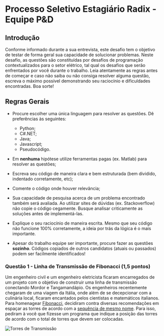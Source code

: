 # Processo Seletivo Estagiário Radix - Equipe P&D

## Introdução

Conforme informado durante a sua entrevista, este desafio tem o objetivo de testar de forma geral sua capacidade de solucionar problemas. Neste desafio, as questões são constituídas por desafios de programação contextualizados para o setor elétrico, tal qual os desafios que serão enfrentados por você durante o trabalho. Leia atentamente as regras antes de começar e caso não saiba ou não consiga resolver alguma questão, escreva o máximo possível demonstrando seu raciocínio e dificuldades encontradas. Boa sorte!

## Regras Gerais

 - Procure escolher uma única linguagem para resolver as questões. Dê preferências às seguintes:
    - Python;
    - C#.NET;
    - Java;
    - Javascript;
    - Pseudocódigo.

 - Em __nenhuma__ hipótese utilize ferramentas pagas (ex. Matlab) para resolver as questões;
 - Escreva seu código de maneira clara e bem estruturada (bem dividido, indentado corretamente, etc);
 - Comente o código onde houver relevância;
 - Sua capacidade de pesquisa acerca de um problema encontrado também será avaliada. Ao utilizar sites de dúvidas (ex. Stackoverflow) não copie o código cegamente. Busque analisar criticamente as soluções antes de implementá-las.
 - Explique o seu raciocínio de maneira escrita. Mesmo que seu código não funcione 100% corretamente, a ideia por trás da lógica é o mais importante.
 - Apesar do trabalho equipe ser importante, procure fazer as questões __sozinho__. Códigos copiados de outros candidatos (atuais ou passados) podem ser facilmente identificados!

 ### Questão 1 - Linha de Transmissão de Fibonacci (1,5 pontos)

Um engenheiro civil e um engenheiro eletricista ficaram encarregados de um projeto com o objetivo de construir uma linha de transmissão conectando Mordor e Tangamandápio. Os engenheiros recentemente chegaram de uma viagem da Itália, onde além de se decepcionar com a culinária local, ficaram encantados pelos cientistas e matemáticos italianos. Para homenagear [Fibonacci](https://en.wikipedia.org/wiki/Fibonacci), decidiram contra diversas recomendações em espaçar as torres de acordo com a [sequência de mesmo nome](https://pt.wikipedia.org/wiki/Sequ%C3%AAncia_de_Fibonacci). Para isso, pediram à você que fizesse um programa que indique a posição das torres de acordo com o total de torres que devem ser colocadas.

![Torres de Transmissão](https://www.google.com/url?sa=i&url=https%3A%2F%2Fagenciabrasil.ebc.com.br%2Feconomia%2Fnoticia%2F2018-12%2Faneel-leiloa-16-lotes-de-linhas-de-transmissao-e-subestacoes&psig=AOvVaw3SjCp9_CeO0kb4u6y5cJXc&ust=1600373519397000&source=images&cd=vfe&ved=0CAIQjRxqFwoTCPiJz5O-7usCFQAAAAAdAAAAABAD "Torres de Transmissão")


